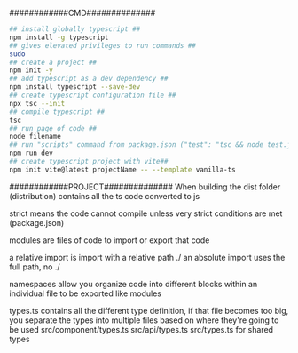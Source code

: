 ############CMD##############

```bash
## install globally typescript ##
npm install -g typescript
## gives elevated privileges to run commands ##
sudo
## create a project ##
npm init -y
## add typescript as a dev dependency ##
npm install typescript --save-dev
## create typescript configuration file ##
npx tsc --init
## compile typescript ##
tsc
## run page of code ##
node filename
## run "scripts" command from package.json ("test": "tsc && node test.js")##
npm run dev
## create typescript project with vite##
npm init vite@latest projectName -- --template vanilla-ts
```

############PROJECT##############
When building the dist folder (distribution) contains all the ts code converted to js

strict means the code cannot compile unless very strict conditions are met (package.json)

modules are files of code to import or export that code

a relative import is import with a relative path ./
an absolute import uses the full path, no ./

namespaces allow you organize code into different blocks within an individual file to be exported like modules

types.ts contains all the different type definition, if that file becomes too big,
you separate the types into multiple files based on where they're going to be used
src/component/types.ts
src/api/types.ts
src/types.ts for shared types
